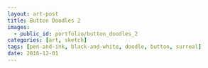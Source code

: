 ```yaml
---
layout: art-post
title: Button Doodles 2
images:
  - public_id: portfolio/button_doodles_2
categories: [art, sketch]
tags: [pen-and-ink, black-and-white, doodle, button, surreal]
date: 2016-12-01
---
```

